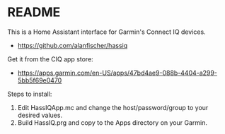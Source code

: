 # README #

This is a Home Assistant interface for Garmin's Connect IQ devices.

* https://github.com/alanfischer/hassiq

Get it from the CIQ app store:

* https://apps.garmin.com/en-US/apps/47bd4ae9-088b-4404-a299-5bb5f69e0470

Steps to install:

1. Edit HassIQApp.mc and change the host/password/group to your desired values.
2. Build HassIQ.prg and copy to the Apps directory on your Garmin.
